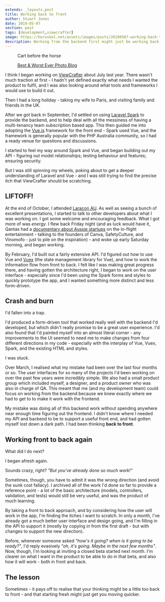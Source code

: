 ```yaml
---
extends: _layouts.post
title: Working back to front
author: Stuart Jones
date: 2019-05-07
section: post
tags: [development,viewcrafter]
image: https://horuskol.net/assets/images/posts/20190507-working-back-to-front--cart-before-horse.jpg
description: Working from the backend first might just be working back to front
---
```


<figure>
<img src="/assets/images/posts/20190507-working-back-to-front--cart-before-horse.jpg" alt="">
<figcaption>Cart before the horse</figcaption>
<p><a href="http://bestandworstever.blogspot.com/2013/01/worst-thing-to-put-before-horse-ever.html">Best & Worst Ever Photo Blog</a></p>
</figure>

I think I began working on [ViewCrafter](https://viewcrafter.com/) about July last year. There wasn't much
traction at first - I hadn't yet defined exactly what needs I wanted the product to fulfil, and I was also
looking around what tools and frameworks I would use to build it out.

Then I had a long holiday - taking my wife to Paris, and visiting family and friends in the UK.

After we got back in September, I'd settled on using [Laravel Spark](https://spark.laravel.com/) to provide the 
backend, and to help deal with all the messiness of having a multi-tenancy team subscription based app. This then 
guided me into adopting the [Vue.js](https://vuejs.org/) framework for the front end - Spark used Vue, and the 
framework is generally popular with the PHP Australia community, so I had a ready venue for questions and discussions.

I started to feel my way around Spark and Vue, and began building out my API - figuring out model relationships;
testing behaviour and features; ensuring security.

But I was still spinning my wheels, poking about to get a deeper understanding of Laravel and Vue - and I was still 
trying to find the precise itch that ViewCrafter should be scratching.

## LIFTOFF!

At the end of October, I attended [Laracon AU](https://laracon.com.au/). As well as seeing a bunch of excellent
presentations, I started to talk to other developers about what I was working on. I got some welcome and encouraging 
feedback. What I got more of was _energy_. I flew back Friday night (and as luck would have it, Qantas had a 
[documentary about Aussie startups](https://www.thenewhustlemovie.com/) on the in-flight entertainment - talking to 
the founders of Canva, SafetyCulture, and Vinomofo - just to pile on the inspiration) - and woke up early Saturday 
morning, and began working.

By February, I'd built out a fairly extensive API. I'd figured out how to use Vue and [Vuex](https://vuex.vuejs.org/) 
(the state management library for Vue), and how to work the information flow from front to back. I felt like I was 
making great progress there, and having gotten the architecture right, I began to work on the user interface - 
especially since I'd been using the Spark forms and styles to quickly prototype the app, and I wanted something 
more distinct and less form-driven.

## Crash and burn

I'd fallen into a trap.

I'd produced a form-driven tool that worked really well with the backend I'd developed, but which didn't really
promise to be a great user experience. I'd also found that I'd painted myself into
an almost literal corner - any improvements to the UI seemed to need me to make changes from four different directions
in my code - especially with the interplay of Vue, Vuex, Spark, and the existing HTML and styles.

I was stuck.

Over March, I realised what my mistake had been over the last four months or so. The user interfaces for so many of
the projects I'd been working on over the past few years were incredibly simple. We also had a small product group 
which included myself, a designer, and a product owner who was also in charge of QA. This meant that me (and my 
development team) could focus on working from the backend because we knew exactly where we had to get to to make it
work with the frontend.

My mistake was doing all of this backend work without spending anywhere near enough time figuring out the frontend. I
didn't know where I needed my API and backend to be to support a useful front end, and had gotten myself lost down
a dark path. I had been thinking __back to front__.

## Working front to back again

What did I do next?

I began afresh again.

Sounds crazy, right? _"But you've already done so much work!"_ 

Sometimes, though, you have to admit it was the wrong direction (and avoid the sunk cost fallacy). I archived all 
of the work I'd done so far to provide a reference point - a lot of the basic architecture (models, controllers, 
validation, and tests) would still be very useful, and was the product of much learning.

By taking a front to back approach, and by considering how the user will work in the app, I'm finding the itches I
want to scratch. In only a month, I've already got a much better user interface and design going, and I'm filling in 
the API to support it (mostly by copying in from the first draft - but with changes to support the new direction).

Before, whenever someone asked _"how's it going? when is it going to be ready?"_, I'd reply evasively _"oh, 
it's going. Maybe in the next few months"_. Now, though, I'm looking at inviting a closed beta started next month. 
I'm clearer on what I want in the product to be able to do in that beta, and also how it will work - both in front and 
back.

## The lesson

Sometimes - it pays off to realise that your thinking might be a little too back to front - and that starting fresh
might just get you moving quicker.